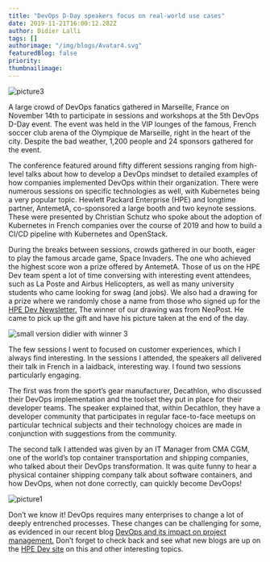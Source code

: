 ```yaml
---
title: "DevOps D-Day speakers focus on real-world use cases"
date: 2019-11-21T16:00:12.282Z
author: Didier Lalli 
tags: []
authorimage: "/img/blogs/Avatar4.svg"
featuredBlog: false
priority:
thumbnailimage:
---
```

![picture3](https://hpe-developer-portal.s3.amazonaws.com/uploads/media/2019/10/picture3-1574352241077.png)

A large crowd of DevOps fanatics gathered in Marseille, France on November 14th to participate in sessions and workshops at the 5th DevOps D-Day event. The event was held in the VIP lounges of the famous, French soccer club arena of the Olympique de Marseille, right in the heart of the city. Despite the bad weather, 1,200 people and 24 sponsors gathered for the event. 

The conference featured around fifty different sessions ranging from high-level talks about how to develop a DevOps mindset to detailed examples of how companies implemented DevOps within their organization. There were numerous sessions on specific technologies as well, with Kubernetes being a very popular topic. Hewlett Packard Enterprise (HPE) and longtime partner, AntemetA, co-sponsored a large booth and two keynote sessions. These were presented by Christian Schutz who spoke about the adoption of Kubernetes in French companies over the course of 2019 and how to build a CI/CD pipeline with Kubernetes and OpenStack. 

During the breaks between sessions, crowds gathered in our booth, eager to play the famous arcade game, Space Invaders. The one who achieved the highest score won a prize offered by AntemetA. Those of us on the HPE Dev team spent a lot of time conversing with interesting event attendees, such as La Poste and Airbus Helicopters, as well as many university students who came looking for swag (and jobs). We also had a drawing for a prize where we randomly chose a name from those who signed up for the [HPE Dev Newsletter.](https://hpe-developer.8ar.ms/newsletter-signup) The winner of our drawing was from NeoPost. He came to pick up the gift and have his picture taken at the end of the day.


![small version didier with winner 3](https://hpe-developer-portal.s3.amazonaws.com/uploads/media/2019/10/small-version-didier-with-winner-3-1574454720874.jpg)

The few sessions I went to focused on customer experiences, which I always find interesting. In the sessions I attended, the speakers all delivered their talk in French in a laidback, interesting way. I found two sessions particularly engaging.

The first was from the sport’s gear manufacturer, Decathlon, who discussed their DevOps implementation and the toolset they put in place for their developer teams. The speaker explained that, within Decathlon, they have a developer community that participates in regular face-to-face meetups on particular technical subjects and their technology choices are made in conjunction with suggestions from the community. 

The second talk I attended was given by an IT Manager from CMA CGM, one of the world’s top container transportation and shipping companies, who talked about their DevOps transformation. It was quite funny to hear a physical container shipping company talk about software containers, and how DevOps, when not done correctly, can quickly become DevOops!


![picture1](https://hpe-developer-portal.s3.amazonaws.com/uploads/media/2019/10/picture1-1574352210141.png)

Don’t we know it! DevOps requires many enterprises to change a lot of deeply entrenched processes. These changes can be challenging for some, as evidenced in our recent blog [DevOps and its impact on project management.](/blog/devops-and-its-impact-on-project-management) Don’t forget to check back and see what new blogs are up on the [HPE Dev site](/blog) on this and other interesting topics. 